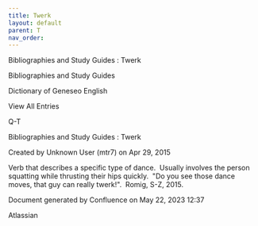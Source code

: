 ```yaml
---
title: Twerk
layout: default
parent: T
nav_order:
---
```


Bibliographies and Study Guides : Twerk

Bibliographies and Study Guides

Dictionary of Geneseo English

View All Entries

Q-T

Bibliographies and Study Guides : Twerk

Created by  Unknown User (mtr7) on Apr 29, 2015

Verb that describes a specific type of dance.  Usually involves the person squatting while thrusting their hips quickly.  &quot;Do you see those dance moves, that guy can really twerk!&quot;.  Romig, S-Z, 2015.

Document generated by Confluence on May 22, 2023 12:37

Atlassian
